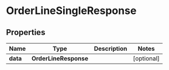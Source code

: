 

# OrderLineSingleResponse


## Properties

| Name | Type | Description | Notes |
|------------ | ------------- | ------------- | -------------|
|**data** | **OrderLineResponse** |  |  [optional] |



